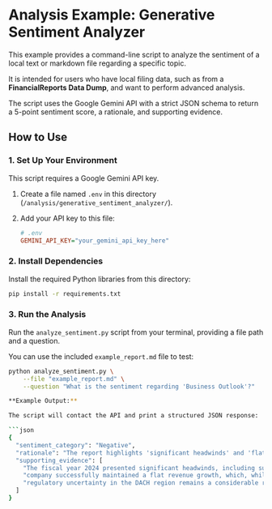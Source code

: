 # Analysis Example: Generative Sentiment Analyzer

This example provides a command-line script to analyze the sentiment of a local text or markdown file regarding a specific topic.

It is intended for users who have local filing data, such as from a **FinancialReports Data Dump**, and want to perform advanced analysis.

The script uses the Google Gemini API with a strict JSON schema to return a 5-point sentiment score, a rationale, and supporting evidence.

## How to Use

### 1. Set Up Your Environment

This script requires a Google Gemini API key.

1.  Create a file named `.env` in this directory (`/analysis/generative_sentiment_analyzer/`).
2.  Add your API key to this file:

    ```ini
    # .env
    GEMINI_API_KEY="your_gemini_api_key_here"
    ```

### 2. Install Dependencies

Install the required Python libraries from this directory:

```bash
pip install -r requirements.txt
```

### 3. Run the Analysis

Run the `analyze_sentiment.py` script from your terminal, providing a file path and a question.

You can use the included `example_report.md` file to test:

```bash
python analyze_sentiment.py \
    --file "example_report.md" \
    --question "What is the sentiment regarding 'Business Outlook'?"

**Example Output:**

The script will contact the API and print a structured JSON response:

```json
{
  "sentiment_category": "Negative",
  "rationale": "The report highlights 'significant headwinds' and 'flat revenue growth' that 'did not meet initial targets.' While it mentions resilience and cautious optimism, the primary discussion of the 2024 outlook is dominated by challenges and missed goals.",
  "supporting_evidence": [
    "The fiscal year 2024 presented significant headwinds, including supply chain disruptions and inflationary pressures.",
    "company successfully maintained a flat revenue growth, which, while not meeting our initial targets, demonstrates operational resilience.",
    "regulatory uncertainty in the DACH region remains a considerable risk"
  ]
}